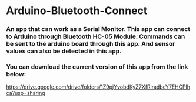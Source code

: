 # Arduino-Bluetooth-Connect
### An app that can work as a Serial Monitor. This app can connect to Arduino through Bluetooth HC-05 Module. Commands can be sent to the arduino board through this app. And sensor values can also be detected in this app.

### You can download the current version of this app from the link below:                   
https://drive.google.com/drive/folders/1Z9pjYvobdKyZ7XfRiradbeY7EHCPlhca?usp=sharing
